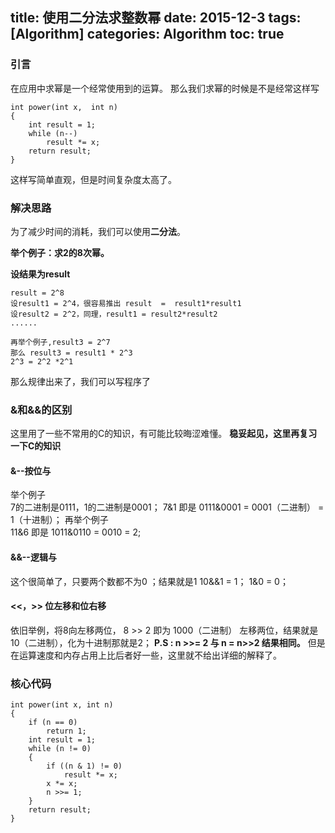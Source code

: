 title: 使用二分法求整数幂
date: 2015-12-3
tags: [Algorithm]
categories: Algorithm
toc: true
---

### 引言

在应用中求幂是一个经常使用到的运算。
那么我们求幂的时候是不是经常这样写

```
int power(int x,  int n)
{
    int result = 1;
    while (n--)
        result *= x;
    return result;
}
```

这样写简单直观，但是时间复杂度太高了。

### 解决思路

为了减少时间的消耗，我们可以使用**二分法**。

**举个例子：求2的8次幂。**

**设结果为result** 

```
result = 2^8
设result1 = 2^4，很容易推出 result  =  result1*result1
设result2 = 2^2，同理，result1 = result2*result2
......
```

```
再举个例子,result3 = 2^7
那么 result3 = result1 * 2^3
2^3 = 2^2 *2^1
```

那么规律出来了，我们可以写程序了

### &和&&的区别

这里用了一些不常用的C的知识，有可能比较晦涩难懂。
**稳妥起见，这里再复习一下C的知识**

#### &--按位与

举个例子  
 7的二进制是0111，1的二进制是0001；
 7&1 即是  0111&0001  = 0001（二进制） = 1（十进制）；
再举个例子  
 11&6  即是 1011&0110 = 0010 = 2;

#### &&--逻辑与

这个很简单了，只要两个数都不为0 ；结果就是1
10&&1 = 1；
1&0 = 0；

#### <<，>>  位左移和位右移

依旧举例，将8向左移两位，
8 >> 2 即为 1000（二进制） 左移两位，结果就是10（二进制），化为十进制那就是2；
**P.S : n >>= 2 与 n =  n>>2 结果相同。**
但是在运算速度和内存占用上比后者好一些，这里就不给出详细的解释了。


### 核心代码

```
int power(int x, int n)
{
    if (n == 0)
        return 1;
    int result = 1;
    while (n != 0)
    {
        if ((n & 1) != 0)
            result *= x;
        x *= x;
        n >>= 1;
    }
    return result;
}
```

